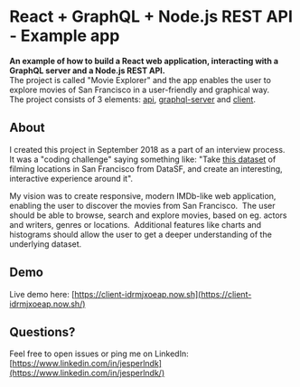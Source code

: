 # React + GraphQL + Node.js REST API - Example app

**An example of how to build a React web application, interacting with a GraphQL server and a Node.js REST API.**  
The project is called "Movie Explorer" and the app enables the user to explore movies of San Francisco in a user-friendly and graphical way.  
The project consists of 3 elements: [api](https://github.com/jesperlndk/graphql-react-nodejs-demo-app/tree/master/api), [graphql-server](https://github.com/jesperlndk/graphql-react-nodejs-demo-app/tree/master/graphql-server) and [client](https://github.com/jesperlndk/graphql-react-nodejs-demo-app/tree/master/client).

## About
I created this project in September 2018 as a part of an interview process.  
It was a "coding challenge" saying something like: "Take [this dataset](https://data.sfgov.org/Culture-and-Recreation/Film-Locations-in-San-Francisco/yitu-d5am) of filming locations in San Francisco from DataSF, and create an interesting, interactive experience around it".  

My vision was to create responsive, modern IMDb-like web application, enabling the user to discover the movies from San Francisco. 
The user should be able to browse, search and explore movies, based on eg. actors and writers, genres or locations. 
Additional features like charts and histograms should allow the user to get a deeper understanding of the underlying dataset.

## Demo
Live demo here: [https://client-idrmjxoeap.now.sh](https://client-idrmjxoeap.now.sh/)

## Questions?
Feel free to open issues or ping me on LinkedIn: [https://www.linkedin.com/in/jesperlndk](https://www.linkedin.com/in/jesperlndk/)
